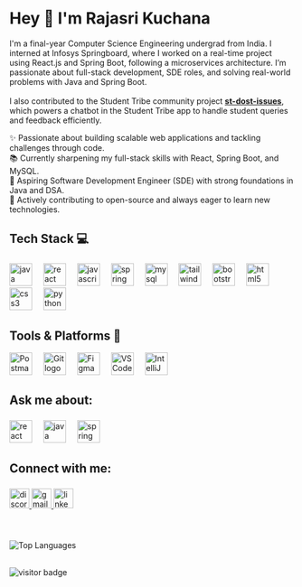 <h1 align="left">Hey 👋 I'm Rajasri Kuchana</h1>

<p align="left">
I'm a final-year Computer Science Engineering undergrad from India. I interned at Infosys Springboard, where I worked on a real-time project using React.js and Spring Boot, following a microservices architecture. I’m passionate about full-stack development, SDE roles, and solving real-world problems with Java and Spring Boot.
<br><br>
I also contributed to the Student Tribe community project <a href="https://github.com/KanniShashankh/st-dost-issues" target="_blank"><strong>st-dost-issues</strong></a>, which powers a chatbot in the Student Tribe app to handle student queries and feedback efficiently.
</p>

<p align="left">
✨ Passionate about building scalable web applications and tackling challenges through code. <br>
📚 Currently sharpening my full-stack skills with React, Spring Boot, and MySQL. <br>
🎯 Aspiring Software Development Engineer (SDE) with strong foundations in Java and DSA. <br>
🚀 Actively contributing to open-source and always eager to learn new technologies. <br>
</p>



###

<h2 align="left">Tech Stack 💻</h2>

###

<div align="left">
  <img src="https://cdn.jsdelivr.net/gh/devicons/devicon/icons/java/java-original.svg" height="40" alt="java logo" />
  <img width="12" />
  <img src="https://cdn.jsdelivr.net/gh/devicons/devicon/icons/react/react-original.svg" height="40" alt="react logo" />
  <img width="12" />
  <img src="https://cdn.jsdelivr.net/gh/devicons/devicon/icons/javascript/javascript-original.svg" height="40" alt="javascript logo" />
  <img width="12" />
  <img src="https://cdn.jsdelivr.net/gh/devicons/devicon/icons/spring/spring-original.svg" height="40" alt="spring logo" />
  <img width="12" />
  <img src="https://cdn.jsdelivr.net/gh/devicons/devicon/icons/mysql/mysql-original.svg" height="40" alt="mysql logo" />
  <img width="12" />
  <img src="https://cdn.jsdelivr.net/gh/devicons/devicon/icons/tailwindcss/tailwindcss-original-wordmark.svg" height="40" alt="tailwindcss logo" />
  <img width="12" />
  <img src="https://cdn.jsdelivr.net/gh/devicons/devicon/icons/bootstrap/bootstrap-original.svg" height="40" alt="bootstrap logo" />
  <img width="12" />
  <img src="https://cdn.jsdelivr.net/gh/devicons/devicon/icons/html5/html5-original.svg" height="40" alt="html5 logo" />
  <img width="12" />
  <img src="https://cdn.jsdelivr.net/gh/devicons/devicon/icons/css3/css3-original.svg" height="40" alt="css3 logo" />
  <img width="12" />
  <img src="https://cdn.jsdelivr.net/gh/devicons/devicon/icons/python/python-original.svg" height="40" alt="python logo"  />
  <img width="12" />
</div>

###

<h2 align="left">Tools & Platforms 🧰</h2>

<div align="left">
  <img src="https://skillicons.dev/icons?i=postman" height="40" alt="Postman logo" />
  <img width="12" />
  <img src="https://skillicons.dev/icons?i=git" height="40" alt="Git logo" />
  <img width="12" />
  <img src="https://cdn.jsdelivr.net/gh/devicons/devicon/icons/figma/figma-original.svg" height="40" alt="Figma logo" />
  <img width="12" />
  <img src="https://cdn.jsdelivr.net/gh/devicons/devicon/icons/vscode/vscode-original.svg" height="40" alt="VS Code logo" />
  <img width="12" />
  <img src="https://cdn.jsdelivr.net/gh/devicons/devicon/icons/intellij/intellij-original.svg" height="40" alt="IntelliJ logo" />
</div>

<h2 align="left">Ask me about:</h2>

###

<div align="left">
  <img src="https://cdn.jsdelivr.net/gh/devicons/devicon/icons/react/react-original.svg" height="40" alt="react logo" />
  <img width="12" />
  <img src="https://cdn.jsdelivr.net/gh/devicons/devicon/icons/java/java-original.svg" height="40" alt="java logo" />
  <img width="12" />
  <img src="https://cdn.jsdelivr.net/gh/devicons/devicon/icons/spring/spring-original.svg" height="40" alt="spring logo" />
</div>

###

<h2 align="left">Connect with me:</h2>

###

<div align="left">
  <a href="https://discord.com/users/rajasri044" target="_blank">
    <img src="https://img.shields.io/static/v1?message=Discord&logo=discord&label=&color=7289DA&logoColor=white&labelColor=&style=for-the-badge" height="35" alt="discord logo" />
  </a>
  <a href="mailto:rajasrikuchana858@gmail.com" target="_blank">
    <img src="https://img.shields.io/static/v1?message=Gmail&logo=gmail&label=&color=D14836&logoColor=white&labelColor=&style=for-the-badge" height="35" alt="gmail logo" />
  </a>
  <a href="https://www.linkedin.com/in/rajasri-kuchana" target="_blank">
    <img src="https://img.shields.io/static/v1?message=LinkedIn&logo=linkedin&label=&color=0077B5&logoColor=white&labelColor=&style=for-the-badge" height="35" alt="linkedin logo" />
  </a>
</div>

###

<br/>

<p align="left">
  <img src="https://github-readme-stats.vercel.app/api/top-langs?username=rajasrikuchana&show_icons=true&locale=en&layout=compact" alt="Top Languages" />

</p>

<br/>

<div align="left">
  <img src="https://visitor-badge.laobi.icu/badge?page_id=rajasrikuchana.rajasrikuchana" alt="visitor badge" />
</div>
